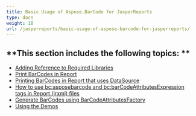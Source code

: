 ```yaml
---
title: Basic Usage of Aspose.BarCode for JasperReports
type: docs
weight: 10
url: /jasperreports/basic-usage-of-aspose-barcode-for-jasperreports/
---
```


**This section includes the following topics: 
**
----------------------------------------------
- [Adding Reference to Required Libraries](/barcode/jasperreports/adding-reference-to-required-libraries/)
- [Print BarCodes in Report](/barcode/jasperreports/print-barcodes-in-report/)
- [Printing BarCodes in Report that uses DataSource](/barcode/jasperreports/printing-barcodes-in-a-report-that-uses-a-data-source/)
- [How to use bc:asposebarcode and bc:barCodeAttributesExpression tags in Report (jrxml) files](/barcode/jasperreports/using-barcode-and-barcode-expression-tags-in-report-28jrxml-29-files/)
- [Generate BarCodes using BarCodeAttributesFactory](/barcode/jasperreports/generate-barcodes-using-barcodeattributesfactory/)
- [Using the Demos](/barcode/jasperreports/using-the-demos/)
